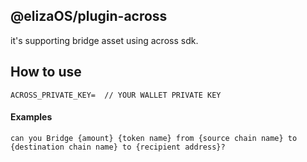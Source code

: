 ## @elizaOS/plugin-across
it's supporting bridge asset using across sdk.

## How to use
```
ACROSS_PRIVATE_KEY=  // YOUR WALLET PRIVATE KEY
```

#### Examples
```
can you Bridge {amount} {token name} from {source chain name} to {destination chain name} to {recipient address}?
```
